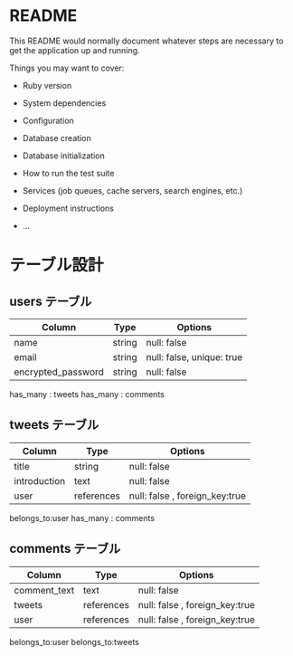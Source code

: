 # README

This README would normally document whatever steps are necessary to get the
application up and running.

Things you may want to cover:

* Ruby version

* System dependencies

* Configuration

* Database creation

* Database initialization

* How to run the test suite

* Services (job queues, cache servers, search engines, etc.)

* Deployment instructions

* ...


# テーブル設計

## users テーブル

| Column              | Type   | Options     |
| ------------------- | ------ | ----------- |
| name                | string | null: false |
| email               | string | null: false, unique: true | 
| encrypted_password  | string | null: false |

has_many : tweets
has_many : comments


## tweets テーブル

| Column       | Type       | Options     |
| ------------ | ---------- | ----------- |
| title        | string     | null: false |
| introduction | text       | null: false |
| user         | references | null: false , foreign_key:true |

belongs_to:user
has_many : comments


## comments テーブル

| Column              | Type       | Options     |
| ------------------- | ---------- | ----------- |
| comment_text        | text       | null: false |
| tweets              | references | null: false , foreign_key:true |　
| user                | references | null: false , foreign_key:true |

belongs_to:user
belongs_to:tweets

